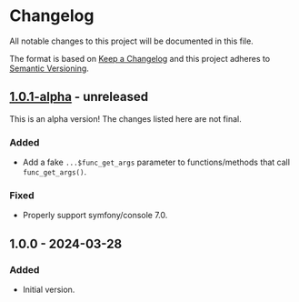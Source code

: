 # Changelog

All notable changes to this project will be documented in this file.

The format is based on [Keep a Changelog](https://keepachangelog.com/en/1.0.0/)
and this project adheres to [Semantic Versioning](https://semver.org/spec/v2.0.0.html).

## [1.0.1-alpha] - unreleased

This is an alpha version! The changes listed here are not final.

### Added
- Add a fake `...$func_get_args` parameter to functions/methods that call `func_get_args()`.

### Fixed
- Properly support symfony/console 7.0.

## 1.0.0 - 2024-03-28
### Added
- Initial version.

[1.0.1-alpha]: https://github.com/Automattic/jetpack-stub-generator/compare/v1.0.0...v1.0.1-alpha
